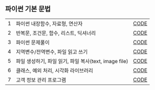 ## 파이썬 기본 문법

<!--
1. 파이썬 내장함수, 자료형, 연산자 [CODE][basic_01]
2. 반복문, 조건문, 함수, 리스트, 딕셔너리 [CODE][basic_02]
3. 파이썬 문제풀이 [CODE][basic_03]
4. 지역변수/전역변수, 파일 읽고 쓰기 [CODE][basic_04]
5. 파일 생성하기, 파일 읽기, 파일 복사(text, image file) [CODE][basic_05]
6. 클래스, 예외 처리, 시각화 라이브러리 [CODE][basic_06]
7. 고객 정보 관리 프로그램 [CODE][basic_07]

---

<style>
    tr, td, th {
        border: none!important;
    }
</style>
-->

<table>
    <tr>
        <td >1</td>
        <td>파이썬 내장함수, 자료형, 연산자</td>
        <td><a href = "https://github.com/city1616/LikeLion_AI_SCHOOL_13th/blob/master/01.%20파이썬%20기본%20문법/01_Python_Basic.ipynb">CODE</a></td>
    </tr>
    <tr>
        <td>2</td>
        <td>반복문, 조건문, 함수, 리스트, 딕셔너리</td>
        <td><a href = "https://github.com/city1616/LikeLion_AI_SCHOOL_13th/blob/master/01.%20파이썬%20기본%20문법/03_Python_For_If_List_Dictionary.ipynb">CODE</a></td>
    </tr>
    <tr>
        <td>3</td>
        <td>파이썬 문제풀이</td>
        <td><a href = "https://github.com/city1616/LikeLion_AI_SCHOOL_13th/blob/master/01.%20파이썬%20기본%20문법/04_Python_문제풀이.ipynb">CODE</a></td>
    </tr>
    <tr>
        <td>4</td>
        <td>지역변수/전역변수, 파일 읽고 쓰기</td>
        <td><a href = "https://github.com/city1616/LikeLion_AI_SCHOOL_13th/blob/master/01.%20파이썬%20기본%20문법/05_Python_Basic.ipynb">CODE</a></td>
    </tr>
    <tr>
        <td>5</td>
        <td>파일 생성하기, 파일 읽기, 파일 복사(text, image file)</td>
        <td><a href = "https://github.com/city1616/LikeLion_AI_SCHOOL_13th/blob/master/01.%20파이썬%20기본%20문법/06_Python_file.ipynb">CODE</a></td>
    </tr>
    <tr>
        <td>6</td>
        <td>클래스, 예외 처리, 시각화 라이브러리</td>
        <td><a href = "https://github.com/city1616/LikeLion_AI_SCHOOL_13th/blob/master/01.%20파이썬%20기본%20문법/07_Python_Class_Try_Except.ipynb">CODE</a></td>
    </tr>
    <tr>
        <td>7</td>
        <td>고객 정보 관리 프로그램</td>
        <td><a href = "https://github.com/city1616/LikeLion_AI_SCHOOL_13th/blob/master/01.%20파이썬%20기본%20문법/09_고객%20정보%20관리%20프로그램.ipynb">CODE</a></td>
    </tr>
</table>
&nbsp;

<!--
aa|bb|cc
--|--|--
ee|ff|gg 
-->

[basic_01]: https://github.com/city1616/LikeLion_AI_SCHOOL_13th/blob/master/01.%20파이썬%20기본%20문법/01_Python_Basic.ipynb
[basic_02]: https://github.com/city1616/LikeLion_AI_SCHOOL_13th/blob/master/01.%20파이썬%20기본%20문법/03_Python_For_If_List_Dictionary.ipynb
[basic_03]: https://github.com/city1616/LikeLion_AI_SCHOOL_13th/blob/master/01.%20파이썬%20기본%20문법/04_Python_문제풀이.ipynb
[basic_04]: https://github.com/city1616/LikeLion_AI_SCHOOL_13th/blob/master/01.%20파이썬%20기본%20문법/05_Python_Basic.ipynb
[basic_05]: https://github.com/city1616/LikeLion_AI_SCHOOL_13th/blob/master/01.%20파이썬%20기본%20문법/06_Python_file.ipynb
[basic_06]: https://github.com/city1616/LikeLion_AI_SCHOOL_13th/blob/master/01.%20파이썬%20기본%20문법/07_Python_Class_Try_Except.ipynb
[basic_07]: https://github.com/city1616/LikeLion_AI_SCHOOL_13th/blob/master/01.%20파이썬%20기본%20문법/09_고객%20정보%20관리%20프로그램.ipynb